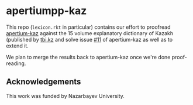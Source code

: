 # apertiumpp-kaz

This repo (`lexicon.rkt` in particular) contains our effort to proofread <a
href="https://github.com/apertium/apertium-kaz/">apertium-kaz</a> against the
15 volume explanatory dictionary of Kazakh (published by <a
href="https://tbi.kz/ru/">tbi.kz</a> and solve issue <a
href="https://github.com/apertium/apertium-kaz/issues/11">#11</a> of
apertium-kaz as well as to extend it.

We plan to merge the results back to apertium-kaz once we're done
proof-reading.

## Acknowledgements

This work was funded by Nazarbayev University.
